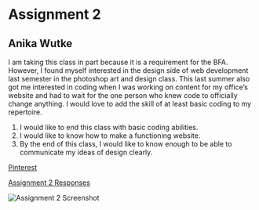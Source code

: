 # Assignment 2
## Anika Wutke
I am taking this class in part because it is a requirement for the BFA. However, I found myself interested in the design side of web development last semester in the photoshop art and design class. This last summer also got me interested in coding when I was working on content for my office’s website and had to wait for the one person who knew code to officially change anything. I would love to add the skill of at least basic coding to my repertoire.

1. I would like to end this class with basic coding abilities.
2. I would like to know how to make a functioning website.
2. By the end of this class, I would like to know enough to be able to communicate my ideas of design clearly.

[Pinterest](https://www.pinterest.com/)

[Assignment 2 Responses](./responses.txt)

![Assignment 2 Screenshot](./Images/A02_screenshot.png)
